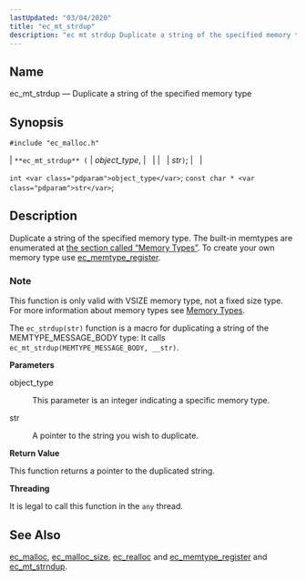 ```yaml
---
lastUpdated: "03/04/2020"
title: "ec_mt_strdup"
description: "ec mt strdup Duplicate a string of the specified memory type ec mt strdup object type str int object type const char str Duplicate a string of the specified memory type The built in memtypes are enumerated at the section called Memory Types To create your own memory type use..."
---
```


<a name="apis.ec_mt_strdup"></a> 
## Name

ec_mt_strdup — Duplicate a string of the specified memory type

## Synopsis

`#include "ec_malloc.h"`

| `**ec_mt_strdup** (` | <var class="pdparam">object_type</var>, |   |
|   | <var class="pdparam">str</var>`)`; |   |

`int <var class="pdparam">object_type</var>`;
`const char * <var class="pdparam">str</var>`;<a name="idp55027616"></a> 
## Description

Duplicate a string of the specified memory type. The built-in memtypes are enumerated at [the section called “Memory Types”](/momentum/3/3-api/apis-ec-malloc#apis.ec_malloc.types). To create your own memory type use [ec_memtype_register](/momentum/3/3-api/apis-ec-memtype-register).

### Note

This function is only valid with VSIZE memory type, not a fixed size type. For more information about memory types see [Memory Types](/momentum/3/3-api/arch-primary-apis#arch.memory.types).

The `ec_strdup(str)` function is a macro for duplicating a string of the MEMTYPE_MESSAGE_BODY type: It calls `ec_mt_strdup(MEMTYPE_MESSAGE_BODY, __str)`.

**<a name="idp55033264"></a> Parameters**

<dl class="variablelist">

<dt>object_type</dt>

<dd>

This parameter is an integer indicating a specific memory type.

</dd>

<dt>str</dt>

<dd>

A pointer to the string you wish to duplicate.

</dd>

</dl>

**<a name="idp55037888"></a> Return Value**

This function returns a pointer to the duplicated string.

**<a name="idp55038832"></a> Threading**

It is legal to call this function in the `any` thread.

<a name="idp55040688"></a> 
## See Also

[ec_malloc](/momentum/3/3-api/apis-ec-malloc), [ec_malloc_size](/momentum/3/3-api/apis-ec-malloc-size), [ec_realloc](/momentum/3/3-api/apis-ec-realloc) and [ec_memtype_register](/momentum/3/3-api/apis-ec-memtype-register) and [ec_mt_strndup](/momentum/3/3-api/apis-ec-mt-strndup).